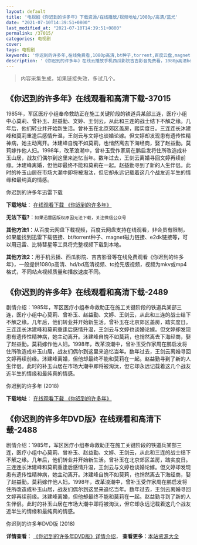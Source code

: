 ```yaml
---
layout: default
title: '电视剧《你迟到的许多年》下载资源/在线播放/视频地址/1080p/高清/蓝光'
date: "2021-07-10T14:39:51+0800"
last_modified_at: "2021-07-10T14:39:51+0800"
permalink: /37015/
categories: 电视剧
cover:
tags: 电视剧
keywords: '你迟到的许多年,在线免费看,1080p高清,bt种子,torrent,百度云盘,magnet,磁力链,迅雷下载资源'
description: '《你迟到的许多年》在线云播放手机西瓜影院吉吉影音免费看，1080p高清bd/hd未删减完整版和tc抢先枪版，mkv/mp4格式，附带bt/torrent种子、magnet/磁力链、百度云盘、网盘资源迅雷下载链接'
---
```


>内容采集生成，如果链接失效，多试几个。


## 《你迟到的许多年》在线观看和高清下载-37015

1985年，军区医疗小组奉命救助正在施工关键阶段的铁道兵某部三连，医疗小组中心莫莉、曾补玉、赵益勤、文婷、王剑云，从此和三连的战士结下不解之缘。几年后，他们转业并开始新生活。曾补玉在北京郊区盖房，踏实度日。三连连长沐建峰和莫莉重逢后感情升温，王剑云与文婷也谈婚论嫁。但文婷却发现患有遗传性精神病，她主动离开。沐建峰自愧不如莫莉，也悄然离去下海经商，娶了赵益勤。莫莉嫁作他人妇。1998年，改革浪潮中，曾补玉受作家周在鹏启发将住所改造成补玉山居，战友们偶尔到这里来追忆当年。数年过去，王剑云离婚寻回文婷再续前缘。沐建峰离婚，但他却最终不能和莫莉在一起。赵益勤寻到了新的人生伴侣。此时的补玉山居在市场大潮中即将被淘汰，但它却永远记载着这几个战友近半生的情缘和最纯真的情感。


你迟到的许多年迅雷下载

**下载地址**： [在线观看下载 《你迟到的许多年》](https://www.993dy.com//vod-detail-id-31424.html) 


**无法下载?**：`如果迅雷因版权原因无法下载，关注微信公众号 `

**其他方法1**：从百度云网盘下载视频，百度云网盘支持在线观看，非会员有限制，如果能找到迅雷下载链接、bt/torrent种子、magnet磁力链接、e2dk链接等，可以用迅雷、比特彗星等工具将完整视频下载到本地。

**其他方法2**：用手机云播、西瓜影院、吉吉影音等在线免费观看《你迟到的许多年》，一般提供1080p高清、hd/bd高清视频、tc抢先版视频，视频为mkv或mp4格式，不同站点视频质量和播放速度不同。


## 《你迟到的许多年》在线观看和高清下载-2489

剧情介绍：1985年，军区医疗小组奉命救助正在施工关键阶段的铁道兵某部三连，医疗小组中心莫莉、曾补玉、赵益勤、文婷、王剑云，从此和三连的战士结下不解之缘。几年后，他们转业并开始新生活。曾补玉在北京郊区盖房，踏实度日。三连连长沐建峰和莫莉重逢后感情升温，王剑云与文婷也谈婚论嫁。但文婷却发现患有遗传性精神病，她主动离开。沐建峰自愧不如莫莉，也悄然离去下海经商，娶了赵益勤。莫莉嫁作他人妇。1998年，改革浪潮中，曾补玉受作家周在鹏启发将住所改造成补玉山居，战友们偶尔到这里来追忆当年。数年过去，王剑云离婚寻回文婷再续前缘。沐建峰离婚，但他却最终不能和莫莉在一起。赵益勤寻到了新的人生伴侣。此时的补玉山居在市场大潮中即将被淘汰，但它却永远记载着这几个战友近半生的情缘和最纯真的情感。


你迟到的许多年 (2018)

**下载地址**： [在线观看下载 《你迟到的许多年》](https://www.btbtdy.me/btdy/dy13634.html) 


## 《你迟到的许多年DVD版》在线观看和高清下载-2488

剧情介绍：1985年，军区医疗小组奉命救助正在施工关键阶段的铁道兵某部三连，医疗小组中心莫莉、曾补玉、赵益勤、文婷、王剑云，从此和三连的战士结下不解之缘。几年后，他们转业并开始新生活。曾补玉在北京郊区盖房，踏实度日。三连连长沐建峰和莫莉重逢后感情升温，王剑云与文婷也谈婚论嫁。但文婷却发现患有遗传性精神病，她主动离开。沐建峰自愧不如莫莉，也悄然离去下海经商，娶了赵益勤。莫莉嫁作他人妇。1998年，改革浪潮中，曾补玉受作家周在鹏启发将住所改造成补玉山居，战友们偶尔到这里来追忆当年。数年过去，王剑云离婚寻回文婷再续前缘。沐建峰离婚，但他却最终不能和莫莉在一起。赵益勤寻到了新的人生伴侣。此时的补玉山居在市场大潮中即将被淘汰，但它却永远记载着这几个战友近半生的情缘和最纯真的情感。


你迟到的许多年DVD版 (2018)

**详情查看**： [《你迟到的许多年DVD版》详情介绍](/movie/2488/)， **查看更多**：[本站资源大全](/movie/t/all/)

